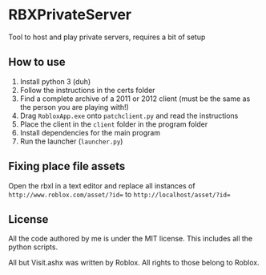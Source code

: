 # RBXPrivateServer

Tool to host and play private servers, requires a bit of setup

## How to use

1. Install python 3 (duh)
2. Follow the instructions in the certs folder
3. Find a complete archive of a 2011 or 2012 client (must be the same as the person you are playing with!)
4. Drag `RobloxApp.exe` onto `patchclient.py` and read the instructions
5. Place the client in the `client` folder in the program folder
6. Install dependencies for the main program
7. Run the launcher (`launcher.py`)

## Fixing place file assets
Open the rbxl in a text editor and replace all instances of `http://www.roblox.com/asset/?id=` to `http://localhost/asset/?id=`

## License

All the code authored by me is under the MIT license.
This includes all the python scripts.

All but Visit.ashx was written by Roblox.
All rights to those belong to Roblox.

